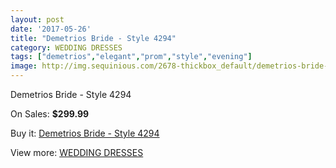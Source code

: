 ```yaml
---
layout: post
date: '2017-05-26'
title: "Demetrios Bride - Style 4294"
category: WEDDING DRESSES
tags: ["demetrios","elegant","prom","style","evening"]
image: http://img.sequinious.com/2678-thickbox_default/demetrios-bride-style-4294.jpg
---
```

Demetrios Bride - Style 4294

On Sales: **$299.99**
<a href="https://www.sequinious.com/wedding-dresses/1066-demetrios-bride-style-4294.html"><amp-img layout="responsive" width="600" height="600" src="//img.sequinious.com/2678-thickbox_default/demetrios-bride-style-4294.jpg" alt="Demetrios Bride - Style 4294 0" /></a>

Buy it: [Demetrios Bride - Style 4294](https://www.sequinious.com/wedding-dresses/1066-demetrios-bride-style-4294.html "Demetrios Bride - Style 4294")

View more: [WEDDING DRESSES](https://www.sequinious.com/2-wedding-dresses "WEDDING DRESSES")